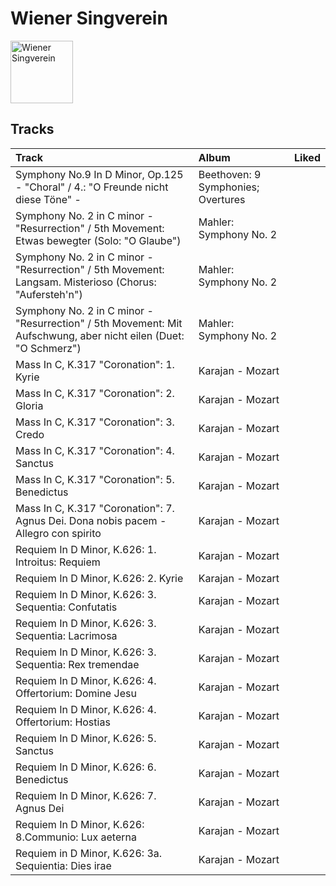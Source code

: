 
# Wiener Singverein


<img src="https://i.scdn.co/image/e403106a45cbd0e2ca51e4d1b18b9a587f9177be" alt="Wiener Singverein" width="100" />

## Tracks

| Track                                                                                                           | Album                              | Liked   |
|:----------------------------------------------------------------------------------------------------------------|:-----------------------------------|:--------|
| Symphony No.9 In D Minor, Op.125 - "Choral" / 4.: "O Freunde nicht diese Töne" -                                | Beethoven: 9 Symphonies; Overtures |         |
| Symphony No. 2 in C minor - "Resurrection" / 5th Movement: Etwas bewegter (Solo: "O Glaube")                    | Mahler: Symphony No. 2             |         |
| Symphony No. 2 in C minor - "Resurrection" / 5th Movement: Langsam. Misterioso (Chorus: "Aufersteh'n")          | Mahler: Symphony No. 2             |         |
| Symphony No. 2 in C minor - "Resurrection" / 5th Movement: Mit Aufschwung, aber nicht eilen (Duet: "O Schmerz") | Mahler: Symphony No. 2             |         |
| Mass In C, K.317 "Coronation": 1. Kyrie                                                                         | Karajan - Mozart                   |         |
| Mass In C, K.317 "Coronation": 2. Gloria                                                                        | Karajan - Mozart                   |         |
| Mass In C, K.317 "Coronation": 3. Credo                                                                         | Karajan - Mozart                   |         |
| Mass In C, K.317 "Coronation": 4. Sanctus                                                                       | Karajan - Mozart                   |         |
| Mass In C, K.317 "Coronation": 5. Benedictus                                                                    | Karajan - Mozart                   |         |
| Mass In C, K.317 "Coronation": 7. Agnus Dei. Dona nobis pacem - Allegro con spirito                             | Karajan - Mozart                   |         |
| Requiem In D Minor, K.626: 1. Introitus: Requiem                                                                | Karajan - Mozart                   |         |
| Requiem In D Minor, K.626: 2. Kyrie                                                                             | Karajan - Mozart                   |         |
| Requiem In D Minor, K.626: 3. Sequentia: Confutatis                                                             | Karajan - Mozart                   |         |
| Requiem In D Minor, K.626: 3. Sequentia: Lacrimosa                                                              | Karajan - Mozart                   |         |
| Requiem In D Minor, K.626: 3. Sequentia: Rex tremendae                                                          | Karajan - Mozart                   |         |
| Requiem In D Minor, K.626: 4. Offertorium: Domine Jesu                                                          | Karajan - Mozart                   |         |
| Requiem In D Minor, K.626: 4. Offertorium: Hostias                                                              | Karajan - Mozart                   |         |
| Requiem In D Minor, K.626: 5. Sanctus                                                                           | Karajan - Mozart                   |         |
| Requiem In D Minor, K.626: 6. Benedictus                                                                        | Karajan - Mozart                   |         |
| Requiem In D Minor, K.626: 7. Agnus Dei                                                                         | Karajan - Mozart                   |         |
| Requiem In D Minor, K.626: 8.Communio: Lux aeterna                                                              | Karajan - Mozart                   |         |
| Requiem in D Minor, K.626: 3a. Sequientia: Dies irae                                                            | Karajan - Mozart                   |         |
